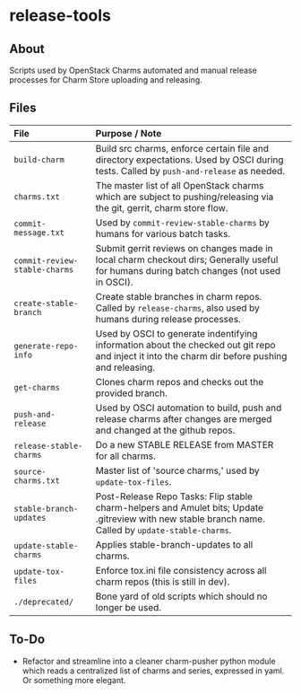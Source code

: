 # release-tools

## About
Scripts used by OpenStack Charms automated and manual release processes for Charm Store uploading and releasing.

## Files
File | Purpose / Note
:--- | :---
```build-charm```           | Build src charms, enforce certain file and directory expectations.  Used by OSCI during tests.  Called by ```push-and-release``` as needed.
```charms.txt```            | The master list of all OpenStack charms which are subject to pushing/releasing via the git, gerrit, charm store flow.
```commit-message.txt```    | Used by ```commit-review-stable-charms``` by humans for various batch tasks.
```commit-review-stable-charms``` | Submit gerrit reviews on changes made in local charm checkout dirs; Generally useful for humans during batch changes (not used in OSCI).
```create-stable-branch```  | Create stable branches in charm repos.  Called by ```release-charms```, also used by humans during release processes.
```generate-repo-info```    | Used by OSCI to generate indentifying information about the checked out git repo and inject it into the charm dir before pushing and releasing.
```get-charms```            | Clones charm repos and checks out the provided branch.
```push-and-release```      | Used by OSCI automation to build, push and release charms after changes are merged and changed at the github repos.
```release-stable-charms``` | Do a new STABLE RELEASE from MASTER for all charms.
```source-charms.txt```     | Master list of 'source charms,' used by ```update-tox-files```.
```stable-branch-updates``` | Post-Release Repo Tasks: Flip stable charm-helpers and Amulet bits;  Update .gitreview with new stable branch name. Called by ```update-stable-charms```.
```update-stable-charms```  | Applies stable-branch-updates to all charms.
```update-tox-files```      | Enforce tox.ini file consistency across all charm repos (this is still in dev).
```./deprecated/```         | Bone yard of old scripts which should no longer be used.

## To-Do

* Refactor and streamline into a cleaner charm-pusher python module which reads a centralized list of charms and series, expressed in yaml.  Or something more elegant.
